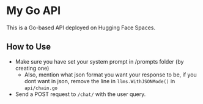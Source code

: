 # My Go API

This is a Go-based API deployed on Hugging Face Spaces.

## How to Use

- Make sure you have set your system prompt in /prompts folder (by creating one)
    - Also, mention what json format you want your response to be, if you dont want in json, remove the line in `llms.WithJSONMode()` in `api/chain.go`
- Send a POST request to `/chat/` with the user query.
